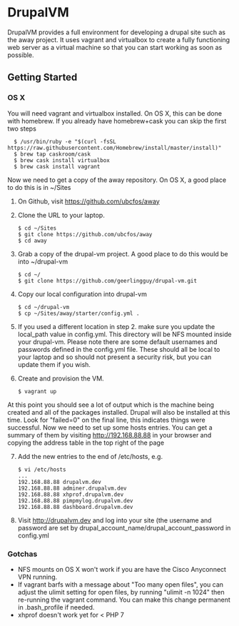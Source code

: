 # DrupalVM

DrupalVM provides a full environment for developing a drupal site such as the
away project. It uses vagrant and virtualbox to create a fully functioning web
server as a virtual machine so that you can start working as soon as possible.

## Getting Started

### OS X
You will need vagrant and virtualbox installed. On OS X, this can be done with
homebrew. If you already have homebrew+cask you can skip the first two steps
```
  $ /usr/bin/ruby -e "$(curl -fsSL https://raw.githubusercontent.com/Homebrew/install/master/install)"
  $ brew tap caskroom/cask
  $ brew cask install virtualbox
  $ brew cask install vagrant
```

Now we need to get a copy of the away repository. On OS X, a good place
to do this is in ~/Sites

1. On Github, visit https://github.com/ubcfos/away
2. Clone the URL to your laptop.

    ```
    $ cd ~/Sites
    $ git clone https://github.com/ubcfos/away
    $ cd away
    ```

3. Grab a copy of the drupal-vm project. A good place to do this would be into
     ~/drupal-vm
    ```
    $ cd ~/
    $ git clone https://github.com/geerlingguy/drupal-vm.git
    ```

4. Copy our local configuration into drupal-vm
    ```
    $ cd ~/drupal-vm
    $ cp ~/Sites/away/starter/config.yml .
    ```

5. If you used a different location in step 2. make sure you update the
   local_path value in config.yml. This directory will be NFS mounted inside
   your drupal-vm. Please note there are some default usernames and passwords
   defined in the config.yml file. These should all be local to your laptop and
   so should not present a security risk, but you can update them if you wish.

6. Create and provision the VM.
    ```
    $ vagrant up
    ```

At this point you should see a lot of output which is the machine being created
and all of the packages installed. Drupal will also be installed at this time.
Look for "failed=0" on the final line, this indicates things were successful.
Now we need to set up some hosts entries. You can get a summary of them by
visiting http://192.168.88.88 in your browser and copying the address table in
the top right of the page

7. Add the new entries to the end of /etc/hosts, e.g.

    ```
    $ vi /etc/hosts
    ...
    192.168.88.88 drupalvm.dev
    192.168.88.88 adminer.drupalvm.dev
    192.168.88.88 xhprof.drupalvm.dev
    192.168.88.88 pimpmylog.drupalvm.dev
    192.168.88.88 dashboard.drupalvm.dev
    ```

8. Visit http://drupalvm.dev and log into your site (the username and password
   are set by drupal_account_name/drupal_account_password in config.yml

### Gotchas
  * NFS mounts on OS X won't work if you are have the Cisco Anyconnect VPN
  running.
  * If vagrant barfs with a message about "Too many open files", you can adjust
  the ulimit setting for open files, by running "ulimit -n 1024" then re-running
  the vagrant command. You can make this change permanent in .bash_profile if
  needed.
  * xhprof doesn't work yet for < PHP 7

